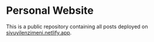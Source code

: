 # Personal Website

This is a public repository containing all posts deployed on [sivuyilenzimeni.netlify.app](https://sivuyilenzimeni.netlify.app). 
